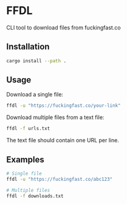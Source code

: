 # FFDL

CLI tool to download files from fuckingfast.co

## Installation

```bash
cargo install --path .
```

## Usage

Download a single file:
```bash
ffdl -u "https://fuckingfast.co/your-link"
```

Download multiple files from a text file:
```bash
ffdl -f urls.txt
```

The text file should contain one URL per line.

## Examples

```bash
# Single file
ffdl -u "https://fuckingfast.co/abc123"

# Multiple files
ffdl -f downloads.txt
```
